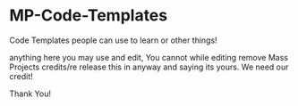 # MP-Code-Templates
Code Templates people can use to learn or other things!

anything here you may use and edit, You cannot while editing remove Mass Projects credits/re release this in anyway and saying its yours. We need our credit!

Thank You!
